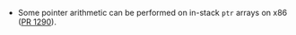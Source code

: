 - Some pointer arithmetic can be performed on in-stack `ptr` arrays on x86
  ([PR 1290](https://github.com/jasmin-lang/jasmin/pull/1290)).
